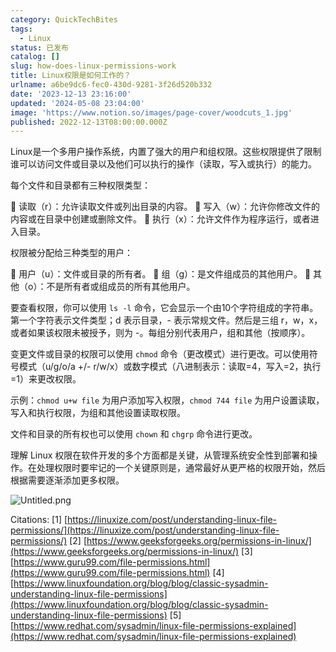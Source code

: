 ```yaml
---
category: QuickTechBites
tags:
  - Linux
status: 已发布
catalog: []
slug: how-does-linux-permissions-work
title: Linux权限是如何工作的？
urlname: a6be9dc6-fec0-430d-9281-3f26d520b332
date: '2023-12-13 23:16:00'
updated: '2024-05-08 23:04:00'
image: 'https://www.notion.so/images/page-cover/woodcuts_1.jpg'
published: 2022-12-13T08:00:00.000Z
---
```


Linux是一个多用户操作系统，内置了强大的用户和组权限。这些权限提供了限制谁可以访问文件或目录以及他们可以执行的操作（读取，写入或执行）的能力。


每个文件和目录都有三种权限类型：


🔸 读取（r）：允许读取文件或列出目录的内容。
🔸 写入（w）：允许你修改文件的内容或在目录中创建或删除文件。
🔸 执行（x）：允许文件作为程序运行，或者进入目录。


权限被分配给三种类型的用户：


🔸 用户（u）：文件或目录的所有者。
🔸 组（g）：是文件组成员的其他用户。
🔸 其他（o）：不是所有者或组成员的所有其他用户。


要查看权限，你可以使用 `ls -l` 命令，它会显示一个由10个字符组成的字符串。第一个字符表示文件类型；d 表示目录，- 表示常规文件。然后是三组 r，w，x，或者如果该权限未被授予，则为 -。每组分别代表用户，组和其他（按顺序）。


变更文件或目录的权限可以使用 `chmod` 命令（更改模式）进行更改。可以使用符号模式（u/g/o/a +/- r/w/x）或数字模式（八进制表示：读取=4，写入=2，执行=1）来更改权限。


示例：`chmod u+w file` 为用户添加写入权限，`chmod 744 file` 为用户设置读取，写入和执行权限，为组和其他设置读取权限。


文件和目录的所有权也可以使用 `chown` 和 `chgrp` 命令进行更改。


理解 Linux 权限在软件开发的多个方面都是关键，从管理系统安全性到部署和操作。在处理权限时要牢记的一个关键原则是，通常最好从更严格的权限开始，然后根据需要逐渐添加更多权限。


![Untitled.png](https://prod-files-secure.s3.us-west-2.amazonaws.com/5d24fe63-e567-4804-86f9-9fdc62e13082/332b89ee-9c33-4950-8a69-32c3d1ff2c69/Untitled.png?X-Amz-Algorithm=AWS4-HMAC-SHA256&X-Amz-Content-Sha256=UNSIGNED-PAYLOAD&X-Amz-Credential=ASIAZI2LB466RVWKSVNU%2F20250327%2Fus-west-2%2Fs3%2Faws4_request&X-Amz-Date=20250327T213447Z&X-Amz-Expires=3600&X-Amz-Security-Token=IQoJb3JpZ2luX2VjEOX%2F%2F%2F%2F%2F%2F%2F%2F%2F%2FwEaCXVzLXdlc3QtMiJIMEYCIQDVAxzd9uDlprhmDEiHmi3zm09YGnUbCr4Kq1QM3cqz3gIhAIlPf6xZKucVJ6u93np%2FUsuaF0lH8SNcUW1zbzlYnl%2BMKv8DCE4QABoMNjM3NDIzMTgzODA1IgwO2aqgywLJGF%2FRQEoq3AMX2lmchDBDc2wtRzuFEWn5AtBK0izZuTCE9bwdYcYhYsQlNPvdUrSrOgc4zmz4ZzpyAJVlzgnHu9eJxs6je3%2BHaVlf0Ow64Yyu7TCgqiI8A6G8QvTFu2pMpJs0jY0QzXFr8QCP4Km%2FsF1u4MQU3Tv7TJfOMqUB9GHPqRUWp6242%2FAWNVIOKcaTq4xgOj3pMapXPlYV6SRCG%2F3oYFdO59eTxfSHIHdiPaItvdxGM08jNGGTfNEeVtlRIBirYr7x%2BP0I%2FWs3l0NbEKOdDBq8gWzLhdHY89l3sNTyUAnYjH9VDYP8PIjgjN7RYttBpLXB82WpaKcsqi%2FWUihf9MryBVzuzSgRNh9%2B4F0KxmIy9dA1PN9x6DFFWF%2BBnSUV9ftKiR0HfsQvjEax681BioCAPZY6iWoWURk0x5cHFZjwWCcvt8wPAeDUTGQZiWgCI66K1w2K6DbhvHGVZVGWZ9NJjoC%2F5UicBJ5uOftCd6mgLSqmIZW6CawsX19jmMKppWQPvEYVgqiNxc9xDIIeuKw22E8FrhEGNluke%2FV8WTh8FU%2BHXURspFZ%2Fg23mVCUtxz%2FfI41UsYhYJbbMCNVGpTlDwo0j2XgFjHy7S7YCCbsk5rWhzTDyD6UMuGcZ9oT5VTDU95a%2FBjqkAW3R6KCCgTN97NcGpC9Lu0hiL8tHArpIh0Qy3YjR0Pj3YkeuIngIVa70wSLeZt9U19RvkA9I3KXZjVNcwBQirriKfM5VyEHD2VZQsWNDG8NsQF4vnrhnAvPwvaDP2lY%2B9m8YGTGx%2FnZmEf7nNHmrBmMJ3IubD4MxsxMFden3no0fhbe7aJCTrchQHsDZYETbwk3tcnG80r%2BNfbTEJiptmdaRFD0%2F&X-Amz-Signature=13afb9a8f8611671ae3f7f79c924f5f480f0bba17d34f617e769ddd7c3a6a61c&X-Amz-SignedHeaders=host&x-id=GetObject)


Citations:
[1] [https://linuxize.com/post/understanding-linux-file-permissions/](https://linuxize.com/post/understanding-linux-file-permissions/)
[2] [https://www.geeksforgeeks.org/permissions-in-linux/](https://www.geeksforgeeks.org/permissions-in-linux/)
[3] [https://www.guru99.com/file-permissions.html](https://www.guru99.com/file-permissions.html)
[4] [https://www.linuxfoundation.org/blog/blog/classic-sysadmin-understanding-linux-file-permissions](https://www.linuxfoundation.org/blog/blog/classic-sysadmin-understanding-linux-file-permissions)
[5] [https://www.redhat.com/sysadmin/linux-file-permissions-explained](https://www.redhat.com/sysadmin/linux-file-permissions-explained)

